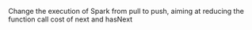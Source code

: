 Change the execution of Spark from pull to push, aiming at reducing the function call cost of next and hasNext
